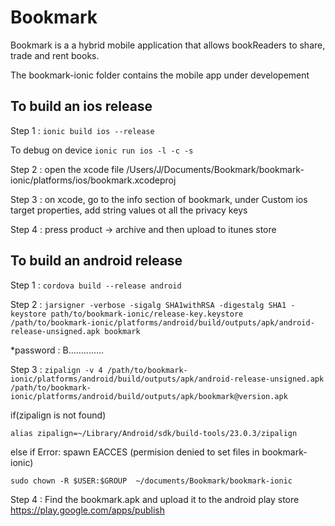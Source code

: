 # Bookmark
Bookmark is a a hybrid mobile application that allows bookReaders to share, trade and rent books.

The bookmark-ionic folder contains the mobile app under developement 

## To build an ios release

Step 1 : `ionic build ios --release` 

To debug on device `ionic run ios -l -c -s`

Step 2 : open the xcode file /Users/J/Documents/Bookmark/bookmark-ionic/platforms/ios/bookmark.xcodeproj

Step 3 : on xcode, go to the info section of bookmark, under Custom ios target properties, add string values ot all the privacy keys

Step 4 : press product -> archive and then upload to itunes store



## To build an android release

Step 1 : `cordova build --release android`

Step 2 : `jarsigner -verbose -sigalg SHA1withRSA -digestalg SHA1 -keystore path/to/bookmark-ionic/release-key.keystore /path/to/bookmark-ionic/platforms/android/build/outputs/apk/android-release-unsigned.apk bookmark`

*password : B..............

Step 3 : 
`zipalign -v 4 /path/to/bookmark-ionic/platforms/android/build/outputs/apk/android-release-unsigned.apk /path/to/bookmark-ionic/platforms/android/build/outputs/apk/bookmark@version.apk`

if(zipalign is not found)

`alias zipalign=~/Library/Android/sdk/build-tools/23.0.3/zipalign`
	
else if Error: spawn EACCES (permision denied to set files in bookmark-ionic)

`sudo chown -R $USER:$GROUP  ~/documents/Bookmark/bookmark-ionic`
	
Step 4 : Find the bookmark.apk and upload it to the android play store https://play.google.com/apps/publish
